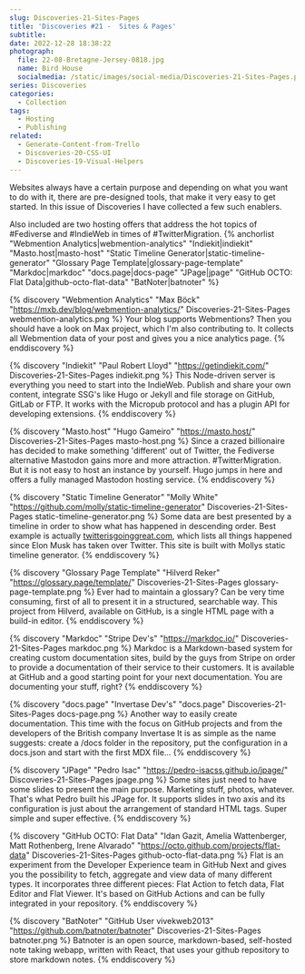 ```yaml
---
slug: Discoveries-21-Sites-Pages
title: 'Discoveries #21 -  Sites & Pages'
subtitle:
date: 2022-12-28 18:38:22
photograph:
  file: 22-08-Bretagne-Jersey-0818.jpg
  name: Bird House
  socialmedia: /static/images/social-media/Discoveries-21-Sites-Pages.png
series: Discoveries
categories:
  - Collection
tags:
  - Hosting
  - Publishing
related:
  - Generate-Content-from-Trello
  - Discoveries-20-CSS-UI
  - Discoveries-19-Visual-Helpers
---
```


Websites always have a certain purpose and depending on what you want to do with it, there are pre-designed tools, that make it very easy to get started. In this issue of Discoveries I have collected a few such enablers.

Also included are two hosting offers that address the hot topics of #Fediverse and #IndieWeb in times of #TwitterMigration.
{% anchorlist 
  "Webmention Analytics|webmention-analytics"
  "Indiekit|indiekit"
  "Masto.host|masto-host"
  "Static Timeline Generator|static-timeline-generator"
  "Glossary Page Template|glossary-page-template"
  "Markdoc|markdoc"
  "docs.page|docs-page"
  "JPage|jpage"
  "GitHub OCTO: Flat Data|github-octo-flat-data"
  "BatNoter|batnoter"
%}

<!-- more -->

{% discovery "Webmention Analytics" "Max Böck" "https://mxb.dev/blog/webmention-analytics/" Discoveries-21-Sites-Pages webmention-analytics.png %}
Your blog supports Webmentions? Then you should have a look on Max project, which I&#39;m also contributing to. It collects all Webmention data of your post and gives you a nice analytics page.
{% enddiscovery %}

{% discovery "Indiekit" "Paul Robert Lloyd" "https://getindiekit.com/" Discoveries-21-Sites-Pages indiekit.png %}
This Node-driven server is everything you need to start into the IndieWeb. Publish and share your own content, integrate SSG&#39;s like Hugo or Jekyll and file storage on GitHub, GitLab or FTP. It works with the Micropub protocol and has a plugin API for developing extensions.
{% enddiscovery %}

{% discovery "Masto.host" "Hugo Gameiro" "https://masto.host/" Discoveries-21-Sites-Pages masto-host.png %}
Since a crazed billionaire has decided to make something &#39;different&#39; out of Twitter, the Fediverse alternative Mastodon gains more and more attraction. #TwitterMigration. But it is not easy to host an instance by yourself. Hugo jumps in here and offers a fully managed Mastodon hosting service.
{% enddiscovery %}

{% discovery "Static Timeline Generator" "Molly White" "https://github.com/molly/static-timeline-generator" Discoveries-21-Sites-Pages static-timeline-generator.png %}
Some data are best presented by a timeline in order to show what has happened in descending order. Best example is actually <a href="https://twitterisgoinggreat.com">twitterisgoinggreat.com</a>, which lists all things happened since Elon Musk has taken over Twitter. This site is built with Mollys static timeline generator.
{% enddiscovery %}

{% discovery "Glossary Page Template" "Hilverd Reker" "https://glossary.page/template/" Discoveries-21-Sites-Pages glossary-page-template.png %}
Ever had to maintain a glossary? Can be very time consuming, first of all to present it in a structured, searchable way. This project from Hilverd, available on GitHub, is a single HTML page with a build-in editor.
{% enddiscovery %}

{% discovery "Markdoc" "Stripe Dev's" "https://markdoc.io/" Discoveries-21-Sites-Pages markdoc.png %}
Markdoc is a Markdown-based system for creating custom documentation sites, build by the guys from Stripe on order to provide a documentation of their service to their customers. It is available at GitHub and a good starting point for your next documentation. You are documenting your stuff, right?
{% enddiscovery %}

{% discovery "docs.page" "Invertase Dev's" "docs.page" Discoveries-21-Sites-Pages docs-page.png %}
Another way to easily create documentation. This time with the focus on GitHub projects and from the developers of the British company Invertase It is as simple as the name suggests: create a /docs folder in the repository, put the configuration in a docs.json and start with the first MDX file...
{% enddiscovery %}

{% discovery "JPage" "Pedro Isac" "https://pedro-isacss.github.io/jpage/" Discoveries-21-Sites-Pages jpage.png %}
Some sites just need to have some slides to present the main purpose. Marketing stuff, photos, whatever. That&#39;s what Pedro built his JPage for. It supports slides in two axis and its configuration is just about the arrangement of standard HTML tags. Super simple and super effective.
{% enddiscovery %}

{% discovery "GitHub OCTO: Flat Data" "Idan Gazit, Amelia Wattenberger, Matt Rothenberg, Irene Alvarado" "https://octo.github.com/projects/flat-data" Discoveries-21-Sites-Pages github-octo-flat-data.png %}
Flat is an experiment from the Developer Experience team in GitHub Next and gives you the possibility to fetch, aggregate and view data of many different types. It incorporates three different pieces: Flat Action to fetch data, Flat Editor and Flat Viewer. It&#39;s based on GitHub Actions and can be fully integrated in your repository.
{% enddiscovery %}

{% discovery "BatNoter" "GitHub User vivekweb2013" "https://github.com/batnoter/batnoter" Discoveries-21-Sites-Pages batnoter.png %}
Batnoter is an open source, markdown-based, self-hosted note taking webapp, written with React, that uses your github repository to store markdown notes.
{% enddiscovery %}

